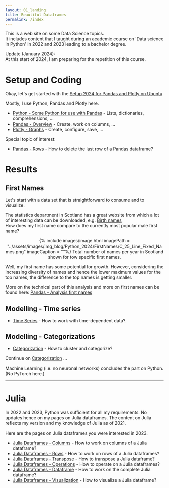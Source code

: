 ```yaml
---
layout: 01_landing
title: Beautiful Dataframes
permalink: /index
---
```



This is a web site on some Data Science topics.<br>
It includes content that I taught during an academic course on 'Data science in Python' in 2022 and 2023 leading to a bachelor degree.<br>

Update (January 2024):<br>
At this start of 2024, I am preparing for the repetition of this course.<ok>

# Setup and Coding

Okay, let's get started with the [Setup 2024 for Pandas and Plotly on Ubuntu](setup_ubuntu_pandas_plotly)

Mostly, I use Python, Pandas and Plotly here.
- [Python - Some Python for use with Pandas](python_refresher) - Lists, dictionaries, comprehensions, ...
- [Pandas - Overview](pandas_01_overview) - Create, work on columns, ... 
- [Plotly - Graphs](plotly) - Create, configure, save, ... 

Special topic of interest:
- [Pandas - Rows](pandas_rows24) - How to delete the last row of a Pandas dataframe?

# Results 
## First Names

Let's start with a data set that is straightforward to consume and to visualize.

The statistics department in Scotland has a great website from which a lot of interesting data can be downloaded, e.g. [Birth names](https://www.nrscotland.gov.uk/statistics-and-data/statistics/statistics-by-theme/vital-events/names/babies-first-names/babies-first-names-2022)
<br>
How does my first name compare to the currently most popular male first name?


<center>
{% include images/image.html imagePath = "../assets/images/img_blog/Python_2024/FirstNames/C_25_Line_Fixed_Names.png" imageCaption =  ""%}
Total number of names per year in Scotland shown for tow specific first names.
</center>

Well, my first name has some potential for growth. However, considering the increasing diversity of names and hence the lower maximum values for the top names, the difference to the top names is getting smaller. 

More on the technical part of this analysis and more on first names can be found here: [Pandas - Analysis  first names](Pandas_Analysis_First_Names)



## Modelling - Time series

- [Time Series](time_series_overview) - How to work with time-dependent data?.


## Modelling - Categorizations

- [Categorization](cat_story) - How to cluster and categorize?

Continue on [Categorization](cat_overview) ... 

Machine Learning (i.e. no neuronal networks) concludes the part on Python. (No PyTorch here.)

---

# Julia

In 2022 and 2023, Python was sufficient for all my requirements. 
No updates hence on my pages on Julia dataframes. The content on Julia reflects my version and my knowledge of Julia as of 2021. 

Here are the pages on Julia dataframes you were interested in 2023.

- [Julia Dataframes - Columns](julia_columns) - How to work on columns of a Julia dataframe?
- [Julia Dataframes - Rows](julia_rows) - How to work on rows of a Julia dataframes?
- [Julia Dataframes - Transpose](julia_transpose) - How to transpose a Julia dataframe?
- [Julia Dataframes - Operations](julia_df_ops) - How to operate on a Julia dataframes?
- [Julia Dataframes - Dataframe](julia_df) - How to work on the complete Julia dataframe?
- [Julia Dataframes - Visualization](julia_visualization) - How to visualize a Julia dataframe?
    